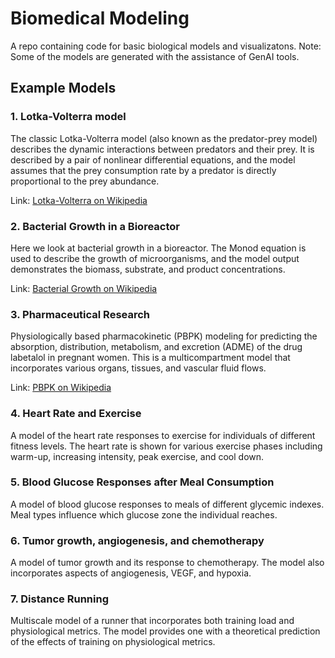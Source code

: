 # Biomedical Modeling

A repo containing code for basic biological models and visualizatons. 
Note: Some of the models are generated with the assistance of GenAI tools.

## Example Models

### 1. Lotka-Volterra model

The classic Lotka-Volterra model (also known as the predator-prey model) describes the dynamic interactions between predators and their prey. It is described by a pair of nonlinear differential equations, and the model assumes that the prey consumption rate by a predator is directly proportional to the prey abundance.

Link: [Lotka-Volterra on Wikipedia](https://en.wikipedia.org/wiki/Lotka-Volterra_equations)

### 2. Bacterial Growth in a Bioreactor

Here we look at bacterial growth in a bioreactor. The Monod equation is used to describe the growth of microorganisms, and the model output demonstrates the biomass, substrate, and product concentrations.

Link: [Bacterial Growth on Wikipedia](https://en.wikipedia.org/wiki/Monod_equation)

### 3. Pharmaceutical Research

Physiologically based pharmacokinetic (PBPK) modeling for predicting the absorption, distribution, metabolism, and excretion (ADME) of the drug labetalol in pregnant women. This is a multicompartment model that incorporates various organs, tissues, and vascular fluid flows. 

Link: [PBPK on Wikipedia](https://en.wikipedia.org/wiki/Physiologically_based_pharmacokinetic_modelling)

### 4.	Heart Rate and Exercise

A model of the heart rate responses to exercise for individuals of different fitness levels. The heart rate is shown for various exercise phases including warm-up, increasing intensity, peak exercise, and cool down. 

### 5. Blood Glucose Responses after Meal Consumption

A model of blood glucose responses to meals of different glycemic indexes. Meal types influence which glucose zone the individual reaches.

### 6. Tumor growth, angiogenesis, and chemotherapy

A model of tumor growth and its response to chemotherapy. The model also incorporates aspects of angiogenesis, VEGF, and hypoxia. 

### 7. Distance Running

Multiscale model of a runner that incorporates both training load and physiological metrics. The model provides one with a  theoretical prediction of the effects of training on physiological metrics.  
